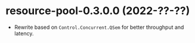 # resource-pool-0.3.0.0 (2022-??-??)
* Rewrite based on `Control.Concurrent.QSem` for better throughput and latency.
